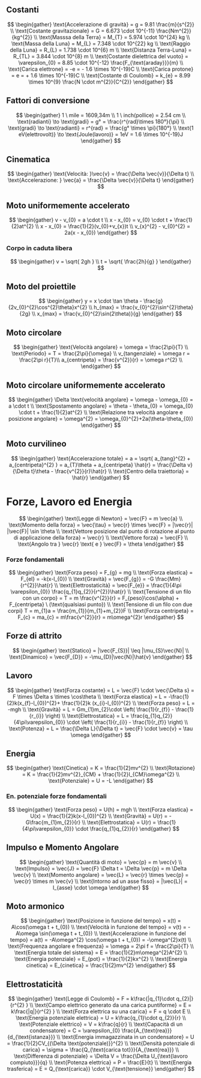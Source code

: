 ## Costanti
$$
\begin{gather}
\text{Accelerazione di gravità} = g = 9.81 \frac{m}{s^{2}} \\
\text{Costante gravitazionale} = G = 6.673 \cdot 10^{-11} \frac{Nm^{2}}{kg^{2}} \\
\text{Masssa della Terra} = M_{T} = 5.974 \cdot 10^{24} kg \\
\text{Massa della Luna} = M_{L} = 7.348 \cdot 10^{22} kg \\
\text{Raggio della Luna} = R_{L} = 1.738 \cdot 10^{6} m \\
\text{Distanza Terra-Luna} = R_{TL} = 3.844 \cdot 10^{8} m \\
\text{Costante dielettrica del vuoto} = \varepsilon_{0} = 8.85 \cdot 10^{-12} \frac{F_{\text{araday}}}{m} \\
\text{Carica elettrone} = -e = - 1.6 \times 10^{-19}C  \\
\text{Carica protone} = e = + 1.6 \times 10^{-19}C \\
\text{Costante di Coulomb} = k_{e} = 8.99 \times 10^{9} \frac{N \cdot m^{2}}{C^{2}}
\end{gather}
$$
## Fattori di conversione
$$
\begin{gather}
1 \ mile = 1609,34m \\
1 \ inch(pollice) = 2.54 cm \\
\text{radianti} \to \text{gradi} = g° = \frac{r^{rad}\times 180°}{\pi} \\
\text{gradi} \to \text{radianti} = r^{rad} = \frac{g° \times \pi}{180°} \\
\text{1 eV(elettrovolt)} \to \text{Joule(lavoro)} = 1eV = 1.6 \times 10^{-19}J 
\end{gather}
$$
## Cinematica
$$
\begin{gather}
\text{Velocità: }\vec{v} = \frac{\Delta \vec{v}}{\Delta t} \\
\text{Accelerazione: } \vec{a} = \frac{\Delta \vec{v}}{\Delta t}
\end{gather}
$$
## Moto uniformemente accelerato
$$
\begin{gather}
v - v_{0} = a \cdot t \\
x - x_{0} = v_{0} \cdot t + \frac{1}{2}at^{2} \\
x - x_{0} = \frac{1}{2}(v_{0}+v_{x})t \\
v_{x}^{2} - v_{0}^{2} = 2a(x - x_{0})
\end{gather}
$$
### Corpo in caduta libera
$$
\begin{gather}
v = \sqrt{ 2gh } \\
t = \sqrt{ \frac{2h}{g} }
\end{gather}
$$
## Moto del proiettile
$$
\begin{gather}
y = x \cdot \tan \theta - \frac{g}{2v_{0}^{2}\cos^{2}\theta}x^{2} \\
h_{max} = \frac{v_{0}^{2}\sin^{2}\theta}{2g} \\
x_{max} = \frac{v_{0}^{2}\sin(2\theta)}{g}
\end{gather}
$$
## Moto circolare
$$
\begin{gather}
\text{Velocità angolare} = \omega = \frac{2\pi}{T} \\
\text{Periodo} = T = \frac{2\pi}{\omega} \\
v_{tangenziale} = \omega r = \frac{2\pi r}{T}\\
a_{centripeta} = \frac{v^{2}}{r} = \omega r^{2} \\
\end{gather}
$$
## Moto circolare uniformemente accelerato
$$
\begin{gather}
\Delta \text{velocità angolare} = \omega - \omega_{0} = a \cdot t \\
\text{Spostamento angolare} = \theta - \theta_{0} = \omega_{0} \cdot t + \frac{1}{2}at^{2} \\
\text{Relazione tra velocità angolare e posizione angolare} = \omega^{2} = \omega_{0}^{2}+2a(\theta-\theta_{0})
\end{gather}
$$
## Moto curvilineo
$$
\begin{gather}
\text{Accelerazione totale} = a = \sqrt{ a_{tang}^{2} + a_{centripeta}^{2} } = a_{T}\theta + a_{centripeta} \hat{r} = \frac{\Delta v}{\Delta t}\theta - \frac{v^{2}}{r}\hat{r} \\
\text{Centro della traiettoria} = \hat{r}
\end{gather}
$$
# Forze, Lavoro ed Energia
$$
\begin{gather}
\text{Legge di Newton} = \vec{F} = m \vec{a} \\
\text{Momento della forza} = \vec{\tau} = \vec{r} \times \vec{F} = |\vec{r}| |\vec{F}| \sin \theta \\
\text{Vettore posizione dal punto di rotazione al punto di applicazione della forza} = \vec{r} \\
\text{Vettore forza} = \vec{F} \\
\text{Angolo tra } \vec{r} \text{ e } \vec{F} = \theta
\end{gather}
$$
### Forze fondamentali
$$
\begin{gather}
\text{Forza peso} = F_{g} = mg \\
\text{Forza elastica} = F_{el} = -k(x-l_{0}) \\
\text{Gravità} = \vec{F_{g}} = -G \frac{Mm}{r^{2}}\hat{r} \\
\text{Elettrostaticità} = \vec{F_{e}} = \frac{1}{4\pi \varepsilon_{0}} \frac{q_{1}q_{2}}{r^{2}}\hat{r} \\
\text{Tensione di un filo con un corpo} = T = m \frac{v^{2}}{r} = F_{peso}\cos(\alpha) + F_{centripeta} \ (\text{qualsiasi punto}) \\
\text{Tensione di un filo con due corpi} T = m_{1}a = \frac{m_{1}}{m_{1}+m_{2}}F \\
\text{Forza centripeta} = F_{c} = ma_{c} = m\frac{v^{2}}{r} = m\omega^{2}r 
\end{gather}
$$
## Forze di attrito
$$
\begin{gather}
\text{Statico} = |\vec{F_{S}}| \leq |\mu_{S}\vec{N}| \\
\text{Dinamico} = \vec{F_{D}} = -\mu_{D}|\vec{N}|\hat{v}
\end{gather}
$$
## Lavoro
$$
\begin{gather}
\text{Forza costante} = L = \vec{F} \cdot \vec{\Delta s} = F \times \Delta s \times \cos\theta \\
\text{Forza elastica} = L = -\frac{1}{2}k(x_{f}-l_{0})^{2}+ \frac{1}{2}k (x_{i}-l_{0})^{2} \\
\text{Forza peso} = L = -mgh \\
\text{Gravità} = L = Gm_{1}m_{2}\cdot \left( \frac{1}{r_{f}} - \frac{1}{r_{i}} \right) \\
\text{Elettrostatica} = L = \frac{q_{1}q_{2}}{4\pi\varepsilon_{0}} \cdot \left( \frac{1}{r_{i}} - \frac{1}{r_{f}} \right) \\
\text{Potenza} = L = \frac{\Delta L}{\Delta t} = \vec{F} \cdot \vec{v} = \tau \omega
\end{gather}
$$
## Energia
$$
\begin{gather}
\text{Cinetica} = K = \frac{1}{2}mv^{2} \\
\text{Rotazione} = K = \frac{1}{2}mv^{2}_{CM} + \frac{1}{2}I_{CM}\omega^{2} \\
\text{Potenziale} = U = -L
\end{gather}
$$
### En. potenziale forze fondamentali
$$
\begin{gather}
\text{Forza peso} = U(h) = mgh \\
\text{Forza elastica} = U(x) = \frac{1}{2}k(x-l_{0})^{2} \\
\text{Gravità} = U(r) = -G\frac{m_{1}m_{2}}{r} \\
\text{Elettrostatica} = U(r) = \frac{1}{4\pi\varepsilon_{0}} \cdot \frac{q_{1}q_{2}}{r}
\end{gather}
$$
## Impulso e Momento Angolare
$$
\begin{gather}
\text{Quantità di moto} = \vec{p} = m \vec{v} \\
\text{Impulso} = \vec{J} = \vec{F} \Delta t = \Delta \vec{p} = m \Delta \vec{v} \\
\text{Momento angolare} = \vec{L} = \vec{r} \times \vec{p} = \vec{r} \times m \vec{v} \\
\text{Intorno ad un asse fisso} = |\vec{L}| = I_{asse} \cdot \omega
\end{gather}
$$
## Moto armonico
$$
\begin{gather}
\text{Posizione in funzione del tempo} = x(t) = A\cos(\omega t + t_{0}) \\
\text{Velocità in funzione del tempo} = v(t) = -A\omega \sin(\omega t + t_{0}) \\
\text{Accelerazione in funzione del tempo} = a(t) = -A\omega^{2} \cos(\omega t + t_{0}) = -\omega^{2}x(t) \\
\text{Frequenza angolare e frequenza} = \omega = 2\pi f = \frac{2\pi}{T} \\
\text{Energia totale del sistema} = E = \frac{1}{2}m\omega^{2}A^{2} \\
\text{Energia potenziale} = E_{pot} = \frac{1}{2}kx^{2} \\
\text{Energia cinetica} = E_{cinetica} = \frac{1}{2}mv^{2}
\end{gather}
$$
## Elettrostaticità
$$
\begin{gather}
\text{Legge di Coulomb} = F = k\frac{|q_{1}\cdot q_{2}|}{r^{2} } \\
\text{Campo elettrico generato da una carica puntiforme} = E = k\frac{|q|}{r^{2} } \\
\text{Forza elettrica su una carica} = F = q \cdot E \\
\text{Energia potenziale elettrica} = U = k\frac{q_{1}\cdot q_{2}}{r} \\
\text{Potenziale elettrico} = V = k\frac{q}{r} \\
\text{Capacità di un condensatore} = C = \varepsilon_{0} \frac{A_{\text{rea}}}{d_{\text{istanza}}} \\
\text{Energia immagazzinata in un condensatore} = U = \frac{1}{2}CV_{(\Delta \text{potenziale)}}^{2} \\
\text{Densità potenziale di carica} = \sigma = \frac{Q_{\text{carica tot}}}{A_{\text{rea}}} \\
\text{Differenza di potenziale} = \Delta V = \frac{\Delta U_{\text{lavoro compiuto}}}{q} \\
\text{Potenza elettrica} = P = \frac{E}{t} \\
\text{Energia trasferica} = E = Q_{\text{carica}} \cdot V_{\text{tensione}}
\end{gather}
$$



